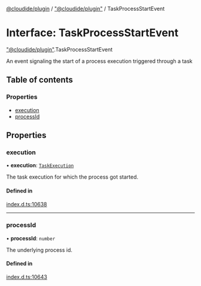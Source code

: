 [@cloudide/plugin](../README.md) / ["@cloudide/plugin"](../modules/_cloudide_plugin_.md) / TaskProcessStartEvent

# Interface: TaskProcessStartEvent

["@cloudide/plugin"](../modules/_cloudide_plugin_.md).TaskProcessStartEvent

An event signaling the start of a process execution
triggered through a task

## Table of contents

### Properties

- [execution](cloudide_plugin_.TaskProcessStartEvent.md#execution)
- [processId](cloudide_plugin_.TaskProcessStartEvent.md#processid)

## Properties

### execution

• **execution**: [`TaskExecution`](cloudide_plugin_.TaskExecution.md)

The task execution for which the process got started.

#### Defined in

[index.d.ts:10638](https://github.com/shuyaqian/cloudide-plugin-api/blob/26b31b9/index.d.ts#L10638)

___

### processId

• **processId**: `number`

The underlying process id.

#### Defined in

[index.d.ts:10643](https://github.com/shuyaqian/cloudide-plugin-api/blob/26b31b9/index.d.ts#L10643)

